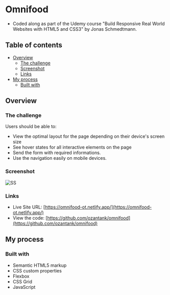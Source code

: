 # Omnifood

- Coded along as part of the Udemy course "Build Responsive Real World Websites with HTML5 and CSS3" by Jonas Schmedtmann.

## Table of contents

- [Overview](#overview)
  - [The challenge](#the-challenge)
  - [Screenshot](#screenshot)
  - [Links](#links)
- [My process](#my-process)
  - [Built with](#built-with)

## Overview

### The challenge

Users should be able to:

- View the optimal layout for the page depending on their device's screen size
- See hover states for all interactive elements on the page
- Send the form with required informations.
- Use the navigation easily on mobile devices.

### Screenshot

![SS](images/screenshot.png)

### Links

- Live Site URL: [https://omnifood-ot.netlify.app/](https://omnifood-ot.netlify.app/)
- View the code: [https://github.com/ozantank/omnifood](https://github.com/ozantank/omnifood)

## My process

### Built with

- Semantic HTML5 markup
- CSS custom properties
- Flexbox
- CSS Grid
- JavaScript
